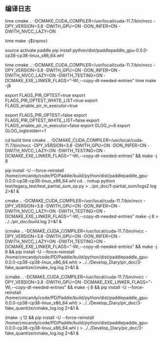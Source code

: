 ## 编译日志

<!-- https://www.paddlepaddle.org.cn/documentation/docs/zh/install/compile/linux-compile-by-make.html#jianchanindejisuanjihecaozuoxitongshifoufuhewomenzhichidebianyibiaozhun -->
<!-- 文档中 对于需要编译GPU 版本 PaddlePaddle的用户：(** CUDA11.0 - CUDA12.0 **), 这句话应该理解为需要编译多GPU,单机感觉没必要装nccl2-->


<!-- cmake比较智障，认不到指定nvcc -->
<!-- cmake -DCMAKE_CUDA_COMPILER=/usr/local/cuda-11.7/bin/nvcc .. -->
time cmake .. -DCMAKE_CUDA_COMPILER=/usr/local/cuda-11.7/bin/nvcc -DPY_VERSION=3.8 -DWITH_GPU=ON -DON_INFER=ON -DWITH_NVCC_LAZY=ON

<!-- jinja2如果报错的话需要更新一下,3.1.3这个版本过了,以及需要解决一些依赖问题(如果是新开的虚拟环境) -->
<!-- pip3 install --upgrade Jinja2 -->
<!-- sudo apt-get install -y patchelf -->

<!-- $(nproc)的输出是12，i512400+3060+32G内存的wsl的结果是 -j2才能过，不然err137资源不足....应该是爆内存了 -->
<!-- 看了一下好像是在编flashattn这种kernel的时候爆掉的，具体表现是VmmemWSL这个进程直接占用超过18G内存，后面开了j8暂时只有12G -->
time make -j$(nproc)


<!-- py包 -->
source activate paddle
pip install python/dist/paddlepaddle_gpu-0.0.0-cp38-cp38-linux_x86_64.whl

<!-- 测试 -->
<!--error adding symbols：DSO missing from command line https://blog.csdn.net/weixin_44251398/article/details/131970626 -->
<!--加上 -DCMAKE_EXE_LINKER_FLAGS="-Wl,--copy-dt-needed-entries"  -->

<!--这个PR需要合入，遇到了里面的问题：https://github.com/PaddlePaddle/Paddle/issues/61311
https://github.com/PaddlePaddle/Paddle/pull/62497 -->
time cmake .. -DCMAKE_CUDA_COMPILER=/usr/local/cuda-11.7/bin/nvcc -DPY_VERSION=3.8 -DWITH_GPU=ON -DON_INFER=ON -DWITH_NVCC_LAZY=ON -DWITH_TESTING=ON  -DCMAKE_EXE_LINKER_FLAGS="-Wl,--copy-dt-needed-entries"
time make -j8


export FLAGS_PIR_OPTEST=true
export FLAGS_PIR_OPTEST_WHITE_LIST=true
export FLAGS_enable_pir_in_executor=true

export FLAGS_PIR_OPTEST=false
export FLAGS_PIR_OPTEST_WHITE_LIST=false
export FLAGS_enable_pir_in_executor=false
export GLOG_v=8
export GLOG_logtostderr=1

cd build
time cmake .. -DCMAKE_CUDA_COMPILER=/usr/local/cuda-11.7/bin/nvcc -DPY_VERSION=3.8 -DWITH_GPU=ON -DON_INFER=ON -DWITH_NVCC_LAZY=ON -DWITH_TESTING=ON  -DCMAKE_EXE_LINKER_FLAGS="-Wl,--copy-dt-needed-entries" && make -j 8

pip install -U --force-reinstall /home/cmcandy/code/PD/Paddle/build/python/dist/paddlepaddle_gpu-0.0.0-cp38-cp38-linux_x86_64.whl
cd .. 
nohup python test/legacy_test/test_partial_sum_op.py > ../pir_doc/1-partial_sum/logs2.log 2>&1 &


cmake .. -DCMAKE_CUDA_COMPILER=/usr/local/cuda-11.7/bin/nvcc -DPY_VERSION=3.8 -DWITH_GPU=ON -DON_INFER=ON -DWITH_NVCC_LAZY=ON -DWITH_TESTING=ON  -DCMAKE_EXE_LINKER_FLAGS="-Wl,--copy-dt-needed-entries"
make -j 8 > ../../pir_doc/build.log 2>&1 &



(cmake .. -DCMAKE_CUDA_COMPILER=/usr/local/cuda-11.7/bin/nvcc -DPY_VERSION=3.8 -DWITH_GPU=ON -DON_INFER=ON -DWITH_NVCC_LAZY=ON -DWITH_TESTING=ON  -DCMAKE_EXE_LINKER_FLAGS="-Wl,--copy-dt-needed-entries" && make -j 8 && pip install -U --force-reinstall  /home/cmcandy/code/PD/Paddle/build/python/dist/paddlepaddle_gpu-0.0.0-cp38-cp38-linux_x86_64.whl) > ../../Develop_Diary/pir_doc/3-fake_quantize/cmake_log.log 2>&1 &

(cmake .. -DCMAKE_CUDA_COMPILER=/usr/local/cuda-11.7/bin/nvcc -DPY_VERSION=3.8 -DWITH_GPU=ON -DCMAKE_EXE_LINKER_FLAGS="-Wl,--copy-dt-needed-entries" && make -j 8 && pip install -U --force-reinstall  /home/cmcandy/code/PD/Paddle/build/python/dist/paddlepaddle_gpu-0.0.0-cp38-cp38-linux_x86_64.whl) > ../../Develop_Diary/pir_doc/3-fake_quantize/cmake_log.log 2>&1 &


(make -j 12 && pip install -U --force-reinstall /home/cmcandy/code/PD/Paddle/build/python/dist/paddlepaddle_gpu-0.0.0-cp38-cp38-linux_x86_64.whl ) > ../../Develop_Diary/pir_doc/3-fake_quantize/cmake_log.log 2>&1 &
